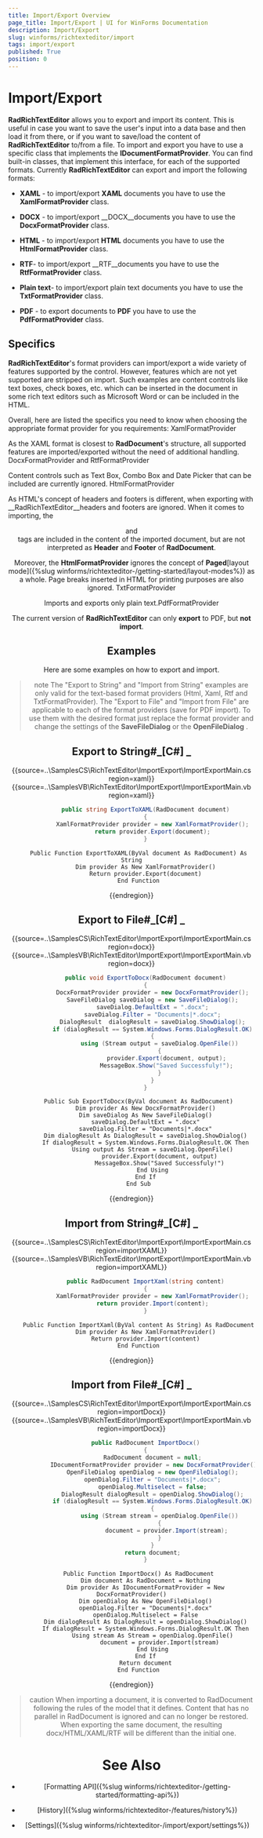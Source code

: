 ```yaml
---
title: Import/Export Overview
page_title: Import/Export | UI for WinForms Documentation
description: Import/Export
slug: winforms/richtexteditor/import
tags: import/export
published: True
position: 0
---
```


# Import/Export



__RadRichTextEditor__ allows you to export and import its content. This is useful in case you want to save the user's input into a
        data base and then load it from there, or if you want to save/load the content of __RadRichTextEditor__ to/from a file. To import and export
        you have to use a specific class that implements the __IDocumentFormatProvider__. You can find built-in classes, that implement this
        interface, for each of the supported formats. Currently __RadRichTextEditor__ can export and import the following formats:
      

* __XAML__ - to import/export __XAML__ documents you have to use the __XamlFormatProvider__ class.
          

* __DOCX__ - to import/export __DOCX__documents you have to use the __DocxFormatProvider__ class.
          

* __HTML__ - to import/export __HTML__ documents you have to use the __HtmlFormatProvider__ class.
          

* __RTF__- to import/export __RTF__documents you have to use the __RtfFormatProvider__ class.
          

* __Plain text__- to import/export plain text documents you have to use the __TxtFormatProvider__ class.
          

* __PDF__ - to export documents to __PDF__ you have to use the __PdfFormatProvider__ class.
          

## Specifics

__RadRichTextEditor__'s format providers can import/export a wide variety of features supported by the control. However, features
          which are not yet supported are stripped on import. Such examples are content controls like text boxes, check boxes, etc. which can be inserted in the
          document in some rich text editors such as Microsoft Word or can be included in the HTML.
        

Overall, here are listed the specifics you need to know when choosing the appropriate format provider for you requirements:
        XamlFormatProvider

As the XAML format is closest to __RadDocument__'s structure,
              all supported features are imported/exported without the need of additional handling.
            DocxFormatProvider and RtfFormatProvider

Content controls such as Text Box, Combo Box and Date Picker that can be included are currently ignored.
            HtmlFormatProvider

As HTML's concept of headers and footers is different, when exporting with __RadRichTextEditor__headers and footers are ignored. When it comes to importing, the <header> and <footer>
              tags are included in the content of the imported document, but are not interpreted as __Header__
              and __Footer__ of __RadDocument__.
            

Moreover, the __HtmlFormatProvider__ ignores the concept of __Paged__[layout mode]({%slug winforms/richtexteditor-/getting-started/layout-modes%}) as a whole. Page breaks inserted in
              HTML for printing purposes are also ignored.
            TxtFormatProvider

Imports and exports only plain text.PdfFormatProvider

The current version of __RadRichTextEditor__ can only __export__
              to PDF, but __not import__.
            

## Examples

Here are some examples on how to export and import.

>note The "Export to String" and "Import from String" examples are only valid for the text-based format providers (Html, Xaml, Rtf and TxtFormatProvider).
>The "Export to File" and "Import from File" are applicable to each of the format providers (save for PDF import). To use them with the desired format
            just replace the format provider and change the settings of the __SaveFileDialog__ or the __OpenFileDialog__ .
>


## Export to String#_[C#] _

	



{{source=..\SamplesCS\RichTextEditor\ImportExport\ImportExportMain.cs region=xaml}} 
{{source=..\SamplesVB\RichTextEditor\ImportExport\ImportExportMain.vb region=xaml}} 

````C#
        public string ExportToXAML(RadDocument document)
        {
            XamlFormatProvider provider = new XamlFormatProvider();
            return provider.Export(document);
        }
````
````VB.NET
    Public Function ExportToXAML(ByVal document As RadDocument) As String
        Dim provider As New XamlFormatProvider()
        Return provider.Export(document)
    End Function
````

{{endregion}} 




## Export to File#_[C#] _

	



{{source=..\SamplesCS\RichTextEditor\ImportExport\ImportExportMain.cs region=docx}} 
{{source=..\SamplesVB\RichTextEditor\ImportExport\ImportExportMain.vb region=docx}} 

````C#
        public void ExportToDocx(RadDocument document)
        {
            DocxFormatProvider provider = new DocxFormatProvider();
            SaveFileDialog saveDialog = new SaveFileDialog();
            saveDialog.DefaultExt = ".docx";
            saveDialog.Filter = "Documents|*.docx";
            DialogResult  dialogResult = saveDialog.ShowDialog();
            if (dialogResult == System.Windows.Forms.DialogResult.OK)
            {
                using (Stream output = saveDialog.OpenFile())
                {
                    provider.Export(document, output);
                    MessageBox.Show("Saved Successfuly!");
                }
            }
        }
````
````VB.NET
    Public Sub ExportToDocx(ByVal document As RadDocument)
        Dim provider As New DocxFormatProvider()
        Dim saveDialog As New SaveFileDialog()
        saveDialog.DefaultExt = ".docx"
        saveDialog.Filter = "Documents|*.docx"
        Dim dialogResult As DialogResult = saveDialog.ShowDialog()
        If dialogResult = System.Windows.Forms.DialogResult.OK Then
            Using output As Stream = saveDialog.OpenFile()
                provider.Export(document, output)
                MessageBox.Show("Saved Successfuly!")
            End Using
        End If
    End Sub
````

{{endregion}} 




## Import from String#_[C#] _

	



{{source=..\SamplesCS\RichTextEditor\ImportExport\ImportExportMain.cs region=importXAML}} 
{{source=..\SamplesVB\RichTextEditor\ImportExport\ImportExportMain.vb region=importXAML}} 

````C#
        public RadDocument ImportXaml(string content)
        {
            XamlFormatProvider provider = new XamlFormatProvider();
            return provider.Import(content);
        }
````
````VB.NET
    Public Function ImportXaml(ByVal content As String) As RadDocument
        Dim provider As New XamlFormatProvider()
        Return provider.Import(content)
    End Function
````

{{endregion}} 




## Import from File#_[C#] _

	



{{source=..\SamplesCS\RichTextEditor\ImportExport\ImportExportMain.cs region=importDocx}} 
{{source=..\SamplesVB\RichTextEditor\ImportExport\ImportExportMain.vb region=importDocx}} 

````C#
        public RadDocument ImportDocx()
        {
            RadDocument document = null;
            IDocumentFormatProvider provider = new DocxFormatProvider();
            OpenFileDialog openDialog = new OpenFileDialog();
            openDialog.Filter = "Documents|*.docx";
            openDialog.Multiselect = false;
            DialogResult dialogResult = openDialog.ShowDialog();
            if (dialogResult == System.Windows.Forms.DialogResult.OK)
            {
                using (Stream stream = openDialog.OpenFile())
                {
                    document = provider.Import(stream);
                }
            }
            return document;
        }
````
````VB.NET
    Public Function ImportDocx() As RadDocument
        Dim document As RadDocument = Nothing
        Dim provider As IDocumentFormatProvider = New DocxFormatProvider()
        Dim openDialog As New OpenFileDialog()
        openDialog.Filter = "Documents|*.docx"
        openDialog.Multiselect = False
        Dim dialogResult As DialogResult = openDialog.ShowDialog()
        If dialogResult = System.Windows.Forms.DialogResult.OK Then
            Using stream As Stream = openDialog.OpenFile()
                document = provider.Import(stream)
            End Using
        End If
        Return document
    End Function
````

{{endregion}} 




>caution When importing a document, it is converted to RadDocument following the rules of the model that it defines.
            Content that has no parallel in RadDocument is ignored and can no longer be restored.
>When exporting the same document, the resulting docx/HTML/XAML/RTF will be different than the initial one.
>


# See Also

 * [Formatting API]({%slug winforms/richtexteditor-/getting-started/formatting-api%})

 * [History]({%slug winforms/richtexteditor-/features/history%})

 * [Settings]({%slug winforms/richtexteditor-/import/export/settings%})
